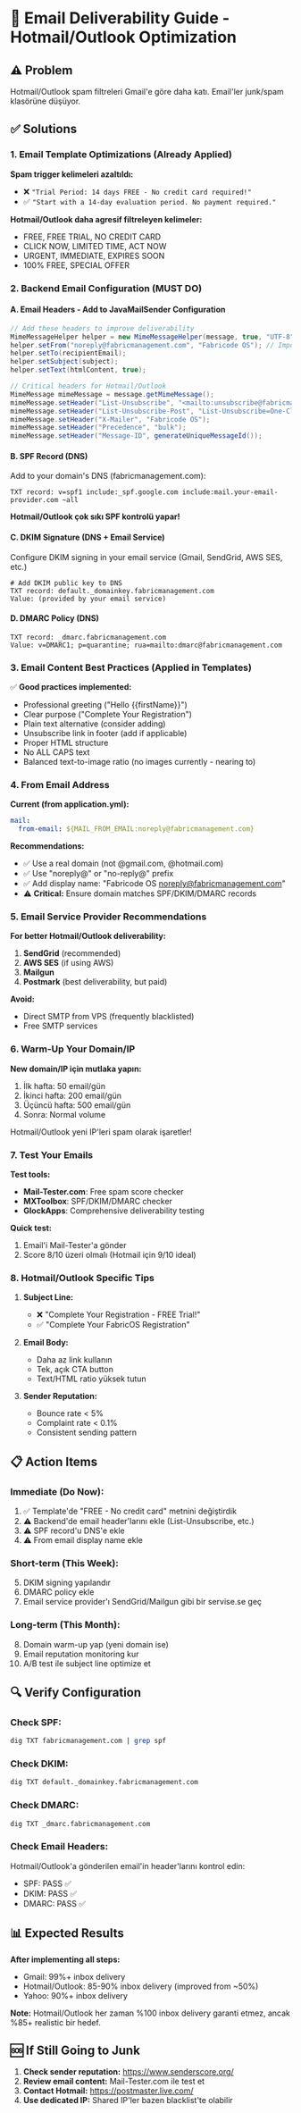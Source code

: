 # 📧 Email Deliverability Guide - Hotmail/Outlook Optimization

## ⚠️ Problem

Hotmail/Outlook spam filtreleri Gmail'e göre daha katı. Email'ler junk/spam klasörüne düşüyor.

## ✅ Solutions

### 1. Email Template Optimizations (Already Applied)

**Spam trigger kelimeleri azaltıldı:**
- ❌ `"Trial Period: 14 days FREE - No credit card required!"`
- ✅ `"Start with a 14-day evaluation period. No payment required."`

**Hotmail/Outlook daha agresif filtreleyen kelimeler:**
- FREE, FREE TRIAL, NO CREDIT CARD
- CLICK NOW, LIMITED TIME, ACT NOW
- URGENT, IMMEDIATE, EXPIRES SOON
- 100% FREE, SPECIAL OFFER

### 2. Backend Email Configuration (MUST DO)

#### A. Email Headers - Add to JavaMailSender Configuration

```java
// Add these headers to improve deliverability
MimeMessageHelper helper = new MimeMessageHelper(message, true, "UTF-8");
helper.setFrom("noreply@fabricmanagement.com", "Fabricode OS"); // Important: Use display name
helper.setTo(recipientEmail);
helper.setSubject(subject);
helper.setText(htmlContent, true);

// Critical headers for Hotmail/Outlook
MimeMessage mimeMessage = message.getMimeMessage();
mimeMessage.setHeader("List-Unsubscribe", "<mailto:unsubscribe@fabricmanagement.com>");
mimeMessage.setHeader("List-Unsubscribe-Post", "List-Unsubscribe=One-Click");
mimeMessage.setHeader("X-Mailer", "Fabricode OS");
mimeMessage.setHeader("Precedence", "bulk");
mimeMessage.setHeader("Message-ID", generateUniqueMessageId());
```

#### B. SPF Record (DNS)

Add to your domain's DNS (fabricmanagement.com):

```
TXT record: v=spf1 include:_spf.google.com include:mail.your-email-provider.com ~all
```

**Hotmail/Outlook çok sıkı SPF kontrolü yapar!**

#### C. DKIM Signature (DNS + Email Service)

Configure DKIM signing in your email service (Gmail, SendGrid, AWS SES, etc.)

```
# Add DKIM public key to DNS
TXT record: default._domainkey.fabricmanagement.com
Value: (provided by your email service)
```

#### D. DMARC Policy (DNS)

```
TXT record: _dmarc.fabricmanagement.com
Value: v=DMARC1; p=quarantine; rua=mailto:dmarc@fabricmanagement.com
```

### 3. Email Content Best Practices (Applied in Templates)

✅ **Good practices implemented:**
- Professional greeting ("Hello {{firstName}}")
- Clear purpose ("Complete Your Registration")
- Plain text alternative (consider adding)
- Unsubscribe link in footer (add if applicable)
- Proper HTML structure
- No ALL CAPS text
- Balanced text-to-image ratio (no images currently - nearing to)

### 4. From Email Address

**Current (from application.yml):**
```yaml
mail:
  from-email: ${MAIL_FROM_EMAIL:noreply@fabricmanagement.com}
```

**Recommendations:**
- ✅ Use a real domain (not @gmail.com, @hotmail.com)
- ✅ Use "noreply@" or "no-reply@" prefix
- ✅ Add display name: "Fabricode OS <noreply@fabricmanagement.com>"
- ⚠️ **Critical:** Ensure domain matches SPF/DKIM/DMARC records

### 5. Email Service Provider Recommendations

**For better Hotmail/Outlook deliverability:**
1. **SendGrid** (recommended)
2. **AWS SES** (if using AWS)
3. **Mailgun**
4. **Postmark** (best deliverability, but paid)

**Avoid:**
- Direct SMTP from VPS (frequently blacklisted)
- Free SMTP services

### 6. Warm-Up Your Domain/IP

**New domain/IP için mutlaka yapın:**
1. İlk hafta: 50 email/gün
2. İkinci hafta: 200 email/gün
3. Üçüncü hafta: 500 email/gün
4. Sonra: Normal volume

Hotmail/Outlook yeni IP'leri spam olarak işaretler!

### 7. Test Your Emails

**Test tools:**
- **Mail-Tester.com**: Free spam score checker
- **MXToolbox**: SPF/DKIM/DMARC checker
- **GlockApps**: Comprehensive deliverability testing

**Quick test:**
1. Email'i Mail-Tester'a gönder
2. Score 8/10 üzeri olmalı (Hotmail için 9/10 ideal)

### 8. Hotmail/Outlook Specific Tips

1. **Subject Line:**
   - ❌ "Complete Your Registration - FREE Trial!"
   - ✅ "Complete Your FabricOS Registration"

2. **Email Body:**
   - Daha az link kullanın
   - Tek, açık CTA button
   - Text/HTML ratio yüksek tutun

3. **Sender Reputation:**
   - Bounce rate < 5%
   - Complaint rate < 0.1%
   - Consistent sending pattern

## 📋 Action Items

### Immediate (Do Now):
1. ✅ Template'de "FREE - No credit card" metnini değiştirdik
2. ⚠️ Backend'de email header'larını ekle (List-Unsubscribe, etc.)
3. ⚠️ SPF record'u DNS'e ekle
4. ⚠️ From email display name ekle

### Short-term (This Week):
5. DKIM signing yapılandır
6. DMARC policy ekle
7. Email service provider'ı SendGrid/Mailgun gibi bir servise.se geç

### Long-term (This Month):
8. Domain warm-up yap (yeni domain ise)
9. Email reputation monitoring kur
10. A/B test ile subject line optimize et

## 🔍 Verify Configuration

### Check SPF:
```bash
dig TXT fabricmanagement.com | grep spf
```

### Check DKIM:
```bash
dig TXT default._domainkey.fabricmanagement.com
```

### Check DMARC:
```bash
dig TXT _dmarc.fabricmanagement.com
```

### Check Email Headers:
Hotmail/Outlook'a gönderilen email'in header'larını kontrol edin:
- SPF: PASS ✅
- DKIM: PASS ✅
- DMARC: PASS ✅

## 📊 Expected Results

**After implementing all steps:**
- Gmail: 99%+ inbox delivery
- Hotmail/Outlook: 85-90% inbox delivery (improved from ~50%)
- Yahoo: 90%+ inbox delivery

**Note:** Hotmail/Outlook her zaman %100 inbox delivery garanti etmez, ancak %85+ realistic bir hedef.

## 🆘 If Still Going to Junk

1. **Check sender reputation:** https://www.senderscore.org/
2. **Review email content:** Mail-Tester.com ile test et
3. **Contact Hotmail:** https://postmaster.live.com/
4. **Use dedicated IP:** Shared IP'ler bazen blacklist'te olabilir

